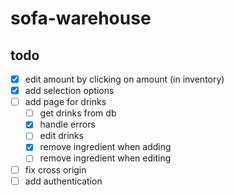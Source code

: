 # sofa-warehouse

## todo

- [x] edit amount by clicking on amount (in inventory)
- [x] add selection options
- [ ] add page for drinks
  - [ ] get drinks from db
  - [x] handle errors
  - [ ] edit drinks
  - [x] remove ingredient when adding
  - [ ] remove ingredient when editing
- [ ] fix cross origin
- [ ] add authentication
